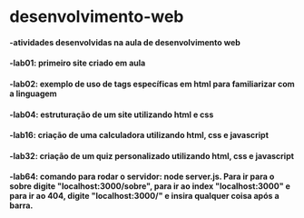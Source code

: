# desenvolvimento-web
<h4>-atividades desenvolvidas na aula de desenvolvimento web</h4>

<h4>-lab01: primeiro site criado em aula</h4>

<h4>-lab02: exemplo de uso de tags específicas em html para familiarizar com a linguagem</h4>

<h4>-lab04: estruturação de um site utilizando html e css</h4>

<h4>-lab16: criação de uma calculadora utilizando html, css e javascript</h4>

<h4>-lab32: criação de um quiz personalizado utilizando html, css e javascript</h4>

<h4>-lab64: comando para rodar o servidor: node server.js. Para ir para o sobre digite "localhost:3000/sobre", para ir ao index "localhost:3000" e para ir ao 404, digite "localhost:3000/" e insira qualquer coisa após a barra.</h4>
